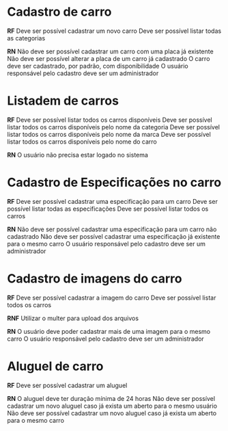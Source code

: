 # Cadastro de carro

**RF**
    Deve ser possível cadastrar um novo carro
    Deve ser possível listar todas as categorias

**RN**
    Não deve ser possível cadastrar um carro com uma placa já existente
    Não deve ser possível alterar a placa de um carro já cadastrado
    O carro deve ser cadastrado, por padrão, com disponibilidade
    O usuário responsável pelo cadastro deve ser um administrador

# Listadem de carros

**RF**
    Deve ser possível listar todos os carros disponíveis
    Deve ser possível listar todos os carros disponíveis pelo nome da categoria
    Deve ser possível listar todos os carros disponíveis pelo nome da marca
    Deve ser possível listar todos os carros disponíveis pelo nome do carro

**RN**
    O usuário não precisa estar logado no sistema

# Cadastro de Especificações no carro

**RF**
    Deve ser possível cadastrar uma especificação para um carro
    Deve ser possível listar todas as especificações
    Deve ser possível listar todos os carros

**RN**
    Não deve ser possível cadastrar uma especificação para um carro não cadastrado
    Não deve ser possível cadastrar uma especificação já existente para o mesmo carro
    O usuário responsável pelo cadastro deve ser um administrador

# Cadastro de imagens do carro

**RF**
    Deve ser possível cadastrar a imagem do carro
    Deve ser possível listar todos os carros

**RNF**
    Utilizar o multer para upload dos arquivos

**RN**
    O usuário deve poder cadastrar mais de uma imagem para o mesmo carro
    O usuário responsável pelo cadastro deve ser um administrador

# Aluguel de carro

**RF**
    Deve ser possível cadastrar um aluguel

**RN**
    O aluguel deve ter duração mínima de 24 horas
    Não deve ser possível cadastrar um novo aluguel caso já exista um aberto para o mesmo usuário
    Não deve ser possível cadastrar um novo aluguel caso já exista um aberto para o mesmo carro